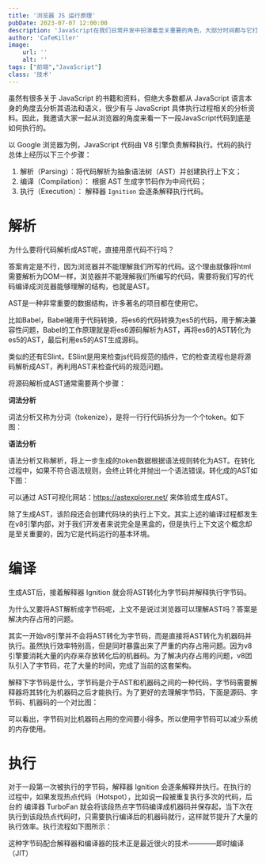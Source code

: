 ```yaml
---
title: '浏览器 JS 运行原理'
pubDate: 2023-07-07 12:00:00
description: 'JavaScript在我们日常开发中扮演着至关重要的角色，大部分时间都与它打交道，因此对这门语言的了解再多也不为过。'
author: 'CafeKiller'
image:
    url: ''
    alt: ''
tags: ["前端","JavaScript"]
class: '技术'
---
```


虽然有很多关于 JavaScript 的书籍和资料，但绝大多数都从 JavaScript 语言本身的角度去分析其语法和语义，很少有与 JavaScript 具体执行过程相关的分析资料。因此，我邀请大家一起从浏览器的角度来看一下一段JavaScript代码到底是如何执行的。

以 Google 浏览器为例，JavaScript 代码由 V8 引擎负责解释执行。代码的执行总体上经历以下三个步骤：

1. 解析（Parsing）：将代码解析为抽象语法树（AST）并创建执行上下文；
2. 编译（Compilation）： 根据 AST 生成字节码作为中间代码；
3. 执行（Execution）： 解释器 `Ignition` 会逐条解释执行代码。

# 解析

为什么要将代码解析成AST呢，直接用原代码不行吗？

答案肯定是不行，因为浏览器并不能理解我们所写的代码。这个理由就像将html需要解析为DOM一样，浏览器并不能理解我们所编写的代码，需要将我们写的代码编译成浏览器能够理解的结构，也就是AST。

AST是一种非常重要的数据结构，许多著名的项目都在使用它。

比如Babel，Babel被用于代码转换，将es6的代码转换为es5的代码，用于解决兼容性问题，Babel的工作原理就是将es6源码解析为AST，再将es6的AST转化为es5的AST，最后利用es5的AST生成源码。

类似的还有ESlint，ESlint是用来检查js代码规范的插件，它的检查流程也是将源码解析成AST，再利用AST来检查代码的规范问题。

将源码解析成AST通常需要两个步骤：

**词法分析**

词法分析又称为分词（tokenize），是将一行行代码拆分为一个个token。如下图：

**语法分析**

语法分析又称解析，将上一步生成的token数据根据语法规则转化为AST。在转化过程中，如果不符合语法规则，会终止转化并抛出一个语法错误。转化成的AST如下图：

可以通过 AST可视化网站：https://astexplorer.net/  来体验成生成AST。

除了生成AST，该阶段还会创建代码块的执行上下文。其实上述的编译过程都发生在v8引擎内部，对于我们开发者来说完全是黑盒的，但是执行上下文这个概念却是至关重要的，因为它是代码运行的基本环境。

# 编译

生成AST后，接着解释器 Ignition 就会将AST转化为字节码并解释执行字节码。

为什么又要将AST解析成字节码呢，上文不是说过浏览器可以理解AST吗？答案是解决内存占用的问题。

其实一开始v8引擎并不会将AST转化为字节码，而是直接将AST转化为机器码并执行。虽然执行效率特别高，但是同时暴露出来了严重的内存占用问题。因为v8引擎要消耗大量的内存来存放转化后的机器码。为了解决内存占用的问题，v8团队引入了字节码，花了大量的时间，完成了当前的这套架构。

解释下字节码是什么，字节码是介于AST和机器码之间的一种代码，字节码需要解释器将其转化为机器码之后才能执行。为了更好的去理解字节码，下面是源码、字节码、机器码的一个对比图：

可以看出，字节码对比机器码占用的空间要小得多。所以使用字节码可以减少系统的内存使用。

# 执行

对于一段第一次被执行的字节码，解释器 Ignition 会逐条解释并执行。在执行的过程中，如果发现热点代码（Hotspot），比如说一段被重复执行多次的代码，后台的 编译器 TurboFan 就会将该段热点字节码编译成机器码并保存起，当下次在执行到该段热点代码时，只需要执行编译后的机器码就行，这样就节提升了大量的执行效率。执行流程如下图所示：

这种字节码配合解释器和编译器的技术正是最近很火的技术————即时编译（JIT） 

